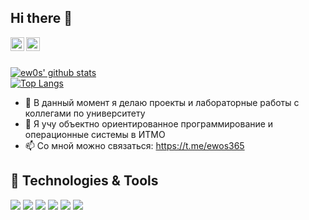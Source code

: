 ## Hi there 👋

</a>
<a href="https://t.me/ewos365">
	<img align="left" alt="Pawan's Github" width="22px" src="https://cdn.jsdelivr.net/npm/simple-icons@3.13.0/icons/about-dot-me.svg" />
</a>

<a href="https://t.me/ewos365">
	<img align="left" alt="Pawan's Telegram" width="22px" src="https://upload.wikimedia.org/wikipedia/commons/8/82/Telegram_logo.svg" />
  
<br>
<br>

[![ew0s' github stats](https://github-readme-stats.vercel.app/api?username=ew0s&show_icons=true&theme=drakula&bg_color=ffffff&text_color=000000&title_color=000000)](https://github.com/ew0s)
</br>
[![Top Langs](https://github-readme-stats.vercel.app/api/top-langs/?username=ew0s&layout=compact)](https://github.com/ew0s)


- 🔭 В данный момент я делаю проекты и лабораторные работы с коллегами по университету
- 🌱 Я учу объектно ориентированное программирование и операционные системы в ИТМО
- 📫 Со мной можно связаться: https://t.me/ewos365



## 🔧 Technologies & Tools
![](https://img.shields.io/badge/OS-Linux-informational?style=flat&logo=linux&logoColor=white&color=2bbc8a)
![](https://img.shields.io/badge/OS-MacOS-informational?style=flat&logo=Macos&logoColor=white&color=2bbc8a)
![](https://img.shields.io/badge/Editor-GoLand-informational?style=flat&logo=intellij-idea&logoColor=white&color=2bbc8a)
![](https://img.shields.io/badge/Code-Golang-informational?style=flat&logo=go&logoColor=white&color=2bbc8a)
![](https://img.shields.io/badge/Code-Swift-informational?style=flat&logo=swift&logoColor=white&color=2bbc8a)
![](https://img.shields.io/badge/Shell-Zsh-informational?style=flat&logo=gnu-bash&logoColor=white&color=2bbc8a)
